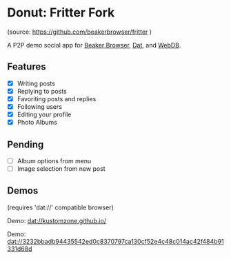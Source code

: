 # Donut: Fritter Fork

(source: https://github.com/beakerbrowser/fritter )

A P2P demo social app for [Beaker Browser](https://github.com/beakerbrowser/beaker), [Dat](https://github.com/datproject/dat), and [WebDB](https://github.com/beakerbrowser/webdb).

## Features

- [x] Writing posts
- [x] Replying to posts
- [x] Favoriting posts and replies
- [x] Following users
- [x] Editing your profile
- [x] Photo Albums

## Pending

- [ ] Album options from menu
- [ ] Image selection from new post

## Demos

(requires 'dat://' compatible browser)

Demo: [dat://kustomzone.github.io/](dat://kustomzone.github.io/)

Demo: [dat://3232bbadb94435542ed0c8370797ca130cf52e4c48c014ac42f484b91331d68d](dat://3232bbadb94435542ed0c8370797ca130cf52e4c48c014ac42f484b91331d68d)
